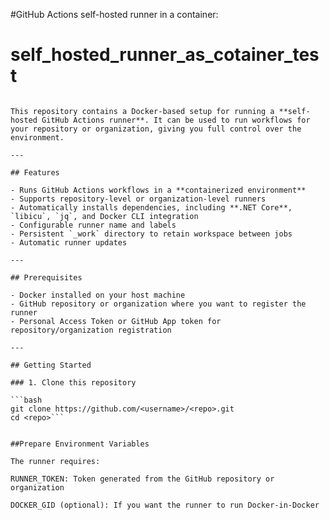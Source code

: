 #GitHub Actions self-hosted runner in a container:

# self_hosted_runner_as_cotainer_test

```# Self-Hosted GitHub Actions Runner (Docker)

This repository contains a Docker-based setup for running a **self-hosted GitHub Actions runner**. It can be used to run workflows for your repository or organization, giving you full control over the environment.

---

## Features

- Runs GitHub Actions workflows in a **containerized environment**
- Supports repository-level or organization-level runners
- Automatically installs dependencies, including **.NET Core**, `libicu`, `jq`, and Docker CLI integration
- Configurable runner name and labels
- Persistent `_work` directory to retain workspace between jobs
- Automatic runner updates

---

## Prerequisites

- Docker installed on your host machine
- GitHub repository or organization where you want to register the runner
- Personal Access Token or GitHub App token for repository/organization registration

---

## Getting Started

### 1. Clone this repository

```bash
git clone https://github.com/<username>/<repo>.git
cd <repo>```


##Prepare Environment Variables

The runner requires:

RUNNER_TOKEN: Token generated from the GitHub repository or organization

DOCKER_GID (optional): If you want the runner to run Docker-in-Docker
